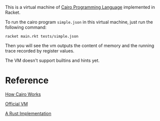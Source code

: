 This is a virtual machine of [Cairo Programming Language](https://www.cairo-lang.org/) implemented in Racket.

To run the cairo program `simple.json` in this virtual machine, just run the following command: 
```
racket main.rkt tests/simple.json
```

Then you will see the vm outputs the content of memory and the running trace recorded by register values.

The VM doesn't support builtins and hints yet.

# Reference

[How Cairo Works](https://www.cairo-lang.org/docs/how_cairo_works/)

[Official VM](https://github.com/starkware-libs/cairo-lang/tree/master/src/starkware/cairo/lang/vm)

[A Rust Implementation](https://github.com/starkware-libs/cairo-lang/tree/master/src/starkware/cairo/lang/vm)
